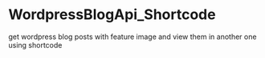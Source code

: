 # WordpressBlogApi_Shortcode
get wordpress blog posts with feature image and view them in another one using shortcode 
